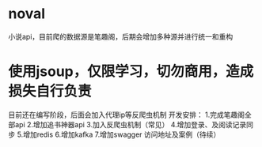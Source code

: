 # noval
小说api，目前爬的数据源是笔趣阁，后期会增加多种源并进行统一和重构
# 使用jsoup，仅限学习，切勿商用，造成损失自行负责
目前还在编写阶段，后面会加入代理ip等反爬虫机制
开发安排：
 1.完成笔趣阁全部api
 2.增加追书神器api
 3.加入反爬虫机制（常见）
 4.增加登录、及阅读记录同步
 5.增加redis
 6.增加kafka
 7.增加swagger
访问地址及案例（待续）
